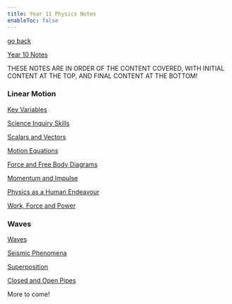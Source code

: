 ```yaml
---
title: Year 11 Physics Notes
enableToc: false
---
```


[go back](Subjects.md)

[Year 10 Notes](10Subjects/10Physics.md)

THESE NOTES ARE IN ORDER OF THE CONTENT COVERED, WITH INITIAL CONTENT AT THE TOP, AND FINAL CONTENT AT THE BOTTOM!

### Linear Motion

[Key Variables](11Physics/Variable.md)

[Science Inquiry Skills](11Physics/SIS.md)

[Scalars and Vectors](11Physics/ScaVec.md)

[Motion Equations](11Physics/Motion.md)

[Force and Free Body Diagrams](11Physics/Force.md) 

[Momentum and Impulse](11Physics/Momentum.md)

[Physics as a Human Endeavour](11Physics/humanstuff.md)

[Work, Force and Power](11Physics/WorkForcePower.md)

### Waves

[Waves](11Physics/Waves.md)

[Seismic Phenomena](11Physics/SeismicPhenomena.md)

[Superposition](11Physics/Superposition.md)

[Closed and Open Pipes](11Physics/ClosedAndOpenPipes.md)


More to come!
